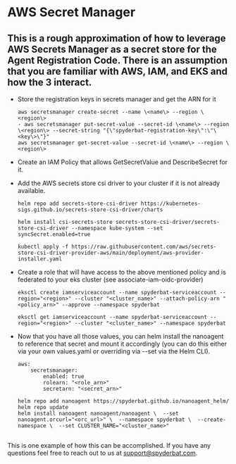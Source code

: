 # AWS Secret Manager
## This is a rough approximation of how to leverage AWS Secrets Manager as a secret store for the Agent Registration Code.  There is an assumption that you are familiar with AWS, IAM, and EKS and how the 3 interact.

- Store the registration keys in secrets manager and get the ARN for it
    ```
    aws secretsmanager create-secret --name \<name\> --region \<region\>
    - aws secretsmanager put-secret-value --secret-id \<name\> --region \<region\> --secret-string "{\"spyderbat-registration-key\":\"\<key\>\"}"
    aws secretsmanager get-secret-value --secret-id \<name\> --region \<region\>

- Create an IAM Policy that allows GetSecretValue and DescribeSecret for it.

- Add the AWS secrets store csi driver to your cluster if it is not already available.
    ```
    helm repo add secrets-store-csi-driver https://kubernetes-sigs.github.io/secrets-store-csi-driver/charts

    helm install csi-secrets-store secrets-store-csi-driver/secrets-store-csi-driver --namespace kube-system --set syncSecret.enabled=true

    kubectl apply -f https://raw.githubusercontent.com/aws/secrets-store-csi-driver-provider-aws/main/deployment/aws-provider-installer.yaml
    ```

- Create a role that will have access to the above mentioned policy and is federated to your eks cluster (see associate-iam-oidc-provider)
    ```
    eksctl create iamserviceaccount --name spyderbat-serviceaccount --region="<region>" --cluster "<cluster_name>" --attach-policy-arn "<policy_arn>" --approve --namespace spyderbat

    eksctl get iamserviceaccount --name spyderbat-serviceaccount --region="<region>" --cluster "<cluster_name>" --namespace spyderbat
    ```

- Now that you have all those values, you can helm install the nanoagent to reference that secret and mount it accordingly (you can do this either via your own values.yaml or overriding via --set via the Helm CLI).
    ```
    aws:
        secretsmanager:
            enabled: true
            rolearn: "<role_arn>"
            secretarn: "<secret_arn>"
    ```
    
    ```
    helm repo add nanoagent https://spyderbat.github.io/nanoagent_helm/
    helm repo update
    helm install nanoagent nanoagent/nanoagent \  --set nanoagent.orcurl="<orc_url>" \  --namespace spyderbat \  --create-namespace \  --set CLUSTER_NAME="<cluster_name>"
    ```

##
This is one example of how this can be accomplished.  If you have any questions feel free to reach out to us at support@spyderbat.com.